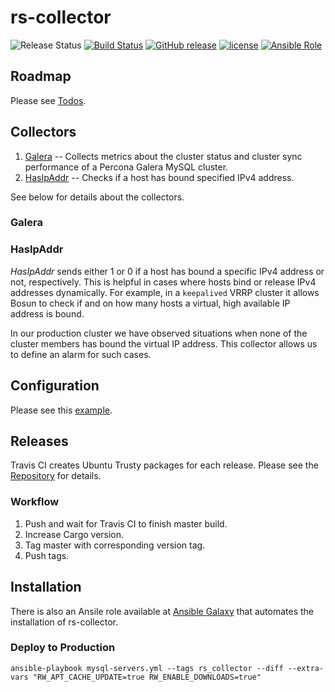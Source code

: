 # rs-collector

![Release Status](https://img.shields.io/badge/status-alpha-red.svg) [![Build Status](https://img.shields.io/travis/lukaspustina/rs-collector/master.svg)](https://travis-ci.org/lukaspustina/rs-collector) [![GitHub release](https://img.shields.io/github/release/lukaspustina/rs-collector.svg)](https://github.com/lukaspustina/rs-collector/releases) [![license](https://img.shields.io/github/license/lukaspustina/rs-collector.svg)](https://github.com/lukaspustina/rs-collector/blob/master/LICENSE) [![Ansible Role](https://img.shields.io/badge/ansible--galaxy-rs__collector-blue.svg)](https://galaxy.ansible.com/Rheinwerk/rs_collector/)


## Roadmap

Please see [Todos](TODO.md).

## Collectors

1. [Galera](#galera) -- Collects metrics about the cluster status and cluster sync performance of a Percona Galera MySQL cluster.
1. [HasIpAddr](#hasipaddr) -- Checks if a host has bound specified IPv4 address.

See below for details about the collectors.

### Galera
### HasIpAddr

_HasIpAddr_ sends either 1 or 0 if a host has bound a specific IPv4 address or not, respectively. This is helpful in cases where hosts bind or release IPv4 addresses dynamically. For example, in a `keepalived` VRRP cluster it allows Bosun to check if and on how many hosts a virtual, high available IP address is bound.

In our production cluster we have observed situations when none of the cluster members has bound the virtual IP address. This collector allows us to define an alarm for such cases.


## Configuration

Please see this [example](examples/rs-collector.conf).


## Releases

Travis CI creates Ubuntu Trusty packages for each release. Please see the [Repository](https://packagecloud.io/lukaspustina/opensource) for details.

### Workflow

1. Push and wait for Travis CI to finish master build.
1. Increase Cargo version.
1. Tag master with corresponding version tag.
1. Push tags.

## Installation

There is also an Ansile role available at [Ansible Galaxy](https://galaxy.ansible.com/Rheinwerk/rs_collector/) that automates the installation of rs-collector.

### Deploy to Production

`ansible-playbook mysql-servers.yml --tags rs_collector --diff --extra-vars "RW_APT_CACHE_UPDATE=true RW_ENABLE_DOWNLOADS=true"`

